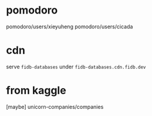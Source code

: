 # pomodoro

pomodoro/users/xieyuheng
pomodoro/users/cicada

# cdn

serve `fidb-databases` under `fidb-databases.cdn.fidb.dev`

# from kaggle

[maybe] unicorn-companies/companies

